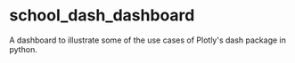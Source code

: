 # school_dash_dashboard
A dashboard to illustrate some of the use cases of  Plotly's dash package in python.
